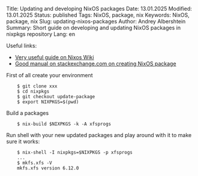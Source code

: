 Title: Updating and developing NixOS packages
Date: 13.01.2025
Modified: 13.01.2025
Status: published
Tags: NixOS, package, nix
Keywords: NixOS, package, nix
Slug: updating-nixos-packages
Author: Andrey Albershtein
Summary: Short guide on developing and updating NixOS packages in nixpkgs repository
Lang: en

Useful links:

- [Very useful guide on Nixos Wiki][1]
- [Good manual on stackexchange.com on creating NixOS package][2]

[1]: https://nixos.wiki/wiki/Nixpkgs/Create_and_debug_packages
[2]: https://unix.stackexchange.com/questions/717168/how-to-package-my-software-in-nix-or-write-my-own-package-derivation-for-nixpkgs

First of all create your environment

```console
    $ git clone xxx
    $ cd nixpkgs
    $ git checkout update-package
    $ export NIXPKGS=$(pwd)
```

Build a packages

```console
    $ nix-build $NIXPKGS -k -A xfsprogs
```

Run shell with your new updated packages and play around with it to make sure it
works:

```console
    $ nix-shell -I nixpkgs=$NIXPKGS -p xfsprogs
    ...
    $ mkfs.xfs -V
    mkfs.xfs version 6.12.0
```

